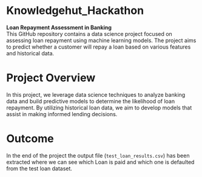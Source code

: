 # Knowledgehut_Hackathon
**Loan Repayment Assessment in Banking**  
This GitHub repository contains a data science project focused on assessing loan repayment using machine learning models. The project aims to predict whether a customer will repay a loan based on various features and historical data.

# Project Overview
In this project, we leverage data science techniques to analyze banking data and build predictive models to determine the likelihood of loan repayment. By utilizing historical loan data, we aim to develop models that assist in making informed lending decisions.

# Outcome
In the end of the project the output file (`test_loan_results.csv`) has been extracted where we can see which Loan is paid and which one is defaulted from the test loan dataset.
